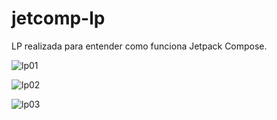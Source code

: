 # jetcomp-lp

LP realizada para entender como funciona Jetpack Compose.

![lp01](https://github.com/caiocvalerio/jetcomp-lp/assets/56412590/5a1e2629-2d82-4d5a-b671-ee7750c7cdf7)

![lp02](https://github.com/caiocvalerio/jetcomp-lp/assets/56412590/b3a101f7-c295-45d5-8708-07ce90635af7)

![lp03](https://github.com/caiocvalerio/jetcomp-lp/assets/56412590/30be777c-48a4-49fa-9758-075f3f85bf96)
